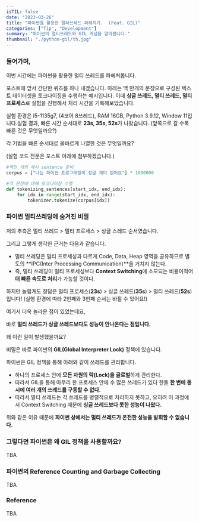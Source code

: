 ```yaml
---
isTIL: false
date: "2023-03-26"
title: "파이썬을 활용한 멀티쓰레드 파헤치기.  (Feat. GIL)"
categories: ["Tip", "Development"]
summary: "파이썬의 멀티쓰레드와 GIL 개념을 알아봅니다."
thumbnail: "./python-gil/th.jpg"
---
```

### 들어가며,
이번 시간에는 파이썬을 활용한 멀티 쓰레드를 파헤쳐봅니다.  

포스트에 앞서 간단한 퀴즈를 하나 내겠습니다.
아래는 백 만개의 문장으로 구성된 텍스트 데이터셋을 토크나이징을 수행하는 예시입니다.
이때 **싱글 쓰레드, 멀티 쓰레드, 멀티 프로세스**로 실험을 진행해서 처리 시간을 기록해보았습니다.  

실험 환경은 i5-1135g7, (4코어 8쓰레드), RAM 16GB, Python 3.9.12, Window 11입니다.실험 결과, 빠른 시간 순서대로 **23s, 35s, 52s**가 나왔습니다. (앞쪽으로 갈 수록 빠른 것은 무엇일까요?)

각 기법을 빠른 순서대로 올바르게 나열한 것은 무엇일까요?

(실험 코드 전문은 포스트 아래에 첨부하겠습니다.)

```python
#백만 개의 예시 sentence 준비
corpus = ["나는 파이썬 프로그래밍이 정말 재미 없어요"] * 1000000

#각 문장에 대해 토크나이징 수행
def tokenizing_sentences(start_idx, end_idx):
    for idx in range(start_idx, end_idx):
        tokenizer.tokenize(corpus[idx])
```  
### 파이썬 멀티쓰레딩에 숨겨진 비밀
저의 추측은 멀티 쓰레드 > 멀티 프로세스 > 싱글 스레드 순서였습니다.

그리고 그렇게 생각한 근거는 다음과 같습니다.

- 멀티 쓰레딩은 멀티 프로세싱과 다르게 Code, Data, Heap 영역을 공유하므로 별도의 **IPC(Inter Processing Communication)**을 거치지 않는다.
- 즉,  멀티 쓰레딩이 멀티 프로세싱보다 **Context Switching**에 소모되는 비용이적어 **더 빠른 속도로 처리**가 가능할 것이다.  

하지만 놀랍게도 정답은 멀티 프로세스(**23s**) > 싱글 쓰레드(**35s**) > 멀티 쓰레드(**52s**) 입니다! (실행 환경에 따라 2번째와 3번째 순서는 바뀔 수 있어요!)

여기서 더욱 놀라운 점이 있었는데요,

바로 **멀티 쓰레드가 싱글 쓰레드보다도 성능이 안나온다는 점입니다.**

왜 이런 일이 발생했을까요?

비밀은 바로 파이썬의 **GIL(Global Interpreter Lock)** 정책에 있습니다.

파이썬은 GIL 정책을 통해 아래와 같이 쓰레드를 관리합니다.

- 하나의 프로세스 안에 **모든 자원의 락(Lock)을 글로벌**하게 관리한다.
- 따라서 GIL을 통해 아무리 한 프로세스 안에 수 많은 쓰레드가 있다 한들 **한 번에 동시에 여러 개의 쓰레드를 구동할 수 없다.**
- 따라서 멀티 쓰레드는 각 쓰레드를 병렬적으로 처리하지 못하고, 오히려 이 과정에서 Context Switching 때문에 **싱글 쓰레드보다 못한 성능이 나왔다.**

위와 같은 이유 때문에 **파이썬 상에서는 멀티 쓰레드가 온전한 성능을 발휘할 수 없습니다.**

### 그렇다면 파이썬은 왜 GIL 정책을 사용할까요?
TBA

### 파이썬의 Reference Counting and Garbage Collecting
TBA

### Reference
TBA  

